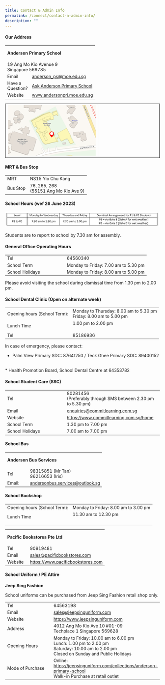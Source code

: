 ```yaml
---
title: Contact & Admin Info
permalink: /connect/contact-n-admin-info/
description: ""
---
```

<h4><strong>Our Address</strong></h4>
<table>
  <tbody>
    <tr>
      <td colspan="2"><p><strong>Anderson Primary School</strong></p></td>
    </tr>
    <tr>
      <td colspan="2">
        <div>
          19 Ang Mo Kio Avenue 9
        </div>
        <div>
          Singapore 569785
        </div>
      </td>
    </tr>
    <tr>
      <td width="60px">
        <div>
          Email
        </div>
      </td>
      <td>
        <div>
          <a href="mailto:anderson_ps@moe.edu.sg" target="">anderson_ps@moe.edu.sg</a>
        </div>
      </td>
    </tr>
    <tr>
      <td>
				  <div>
          Have a Question?
        </div>
      </td>
      <td>
        <div>
          <a href="https://ask.gov.sg/aps" target="">Ask Anderson Primary School </a>
        </div>
      </td>
    </tr>
    <tr>
      <td>
        <div>
        <div>
          Website
        </div>
      </div></td>
      <td>
        <div>
          <a href="https://andersonpri-moe-edu-sg.cwp-stg.sg/connect/www.andersonpri.moe.edu.sg" target="_blank" rel="noopener">www.andersonpri.moe.edu.sg</a>
        </div>
      </td>
    </tr>
  </tbody>
</table>
<table style="border-collapse: collapse; width: 100%;" border="1">
  <tbody>
    <tr>
      <td style="width: 60%;"><img src="/images/addy.png" alt="addy"></td>
      <td style="width: 40%;">&nbsp;</td>
    </tr>
  </tbody>
</table>
<h4><strong>MRT &amp; Bus Stop</strong></h4>
<table>
  <tbody>
    <tr>
      <td width="60px">MRT</td>
      <td>NS15 Yio Chu Kang</td>
    </tr>
    <tr>
      <td>Bus Stop</td>
      <td>
        <div>
          76, 265, 268
        </div>
        <div>
          (55151 Ang Mo Kio Ave 9)
        </div>
      </td>
    </tr>
  </tbody>
</table>
<h4><strong>School Hours (wef 26 June 2023)</strong></h4>

![](/images/school%20hours%20.JPG)

<p>Students are to report to school by 7.30 am for assembly.</p>


<h4><strong>General Office Operating Hours</strong></h4>
<div>
    </div><table>
  <tbody>
    <tr>
      <td width="180px">
        <div>
          Tel
        </div>
      </td>
      <td>
        <div>
          64560340
        </div>
      </td>
    </tr>
        <tr>
      <td>
        <div>
          School Term
        </div>
      </td>
      <td>
        <div>
          Monday to Friday: 7.00 am to 5.30 pm
        </div>
        <div>
        </div>
      </td>
    </tr>
    <tr>
      <td>
        <div>
          School Holidays
        </div>
      </td>
      <td>
        <div>
          Monday to Friday: 8.00 am to 5.00 pm
        </div>
        <div>
        </div>
        <div>
        </div>
      </td>
    </tr>
  </tbody>
</table>
<p>Please avoid visiting the school during dismissal time from 1.30 pm to 2.00 pm. </p>

<h4><strong>School Dental Clinic (Open on alternate week)</strong></h4>
<table>
  <tbody>
    <tr>
      <td>
        <div>
          Opening hours (School Term):
        </div>
      </td>
      <td>
        <div>
          Monday to Thursday: 8.00 am to 5.30 pm
        </div>
        <div>
          Friday: 8.00 am to 5.00 pm
        </div>
        <div>
        </div>
      </td>
    </tr>
    <tr>
      <td>
        <div>
          Lunch Time
        </div>
      </td>
      <td>
        <div>
          1.00 pm to 2.00 pm
        </div><br>
				</td></tr><tr>
      <td>
        <div>
          Tel
        </div>
      </td>
      <td>
        <div>
          85186936
						<br>
        <div>
        </div>
      </div></td>
    </tr>
  </tbody>
</table>
<p></p>In case of emergency, please contact: 

*  Palm View Primary SDC: 87641250  / Teck Ghee Primary SDC: 89400152
<br>
* Health Promotion Board, School Dental Centre at 64353782

<h4><strong>School Student Care (SSC)</strong></h4>
<table>
  <tbody>
    <tr>
      <td width="180px">
        <div>
          Tel
        </div>
      </td>
      <td>
        <div>
          80281456 <br>(Preferably through SMS between 2.30 pm to 5.30 pm)
        </div>
      </td>
    </tr>
    <tr>
      <td>
        <div>
          Email
        </div>
      </td>
      <td>
        <div>
          <a href="mailto:enquiries@commitlearning.com.sg" target="">enquiries@commitlearning.com.sg</a>
        </div>
      </td>
    </tr>
    <tr>
      <td>
        <div>
          Website
        </div>
      </td>
      <td>
        <div>
          <a href="https://www.commitlearning.com.sg/home" target="_blank" rel="noopener">https://www.commitlearning.com.sg/home</a>
        </div>
      </td>
    </tr>
    <tr>
      <td>
        <div>
          School Term
        </div>
      </td>
      <td>
        <div>
           1.30 pm to 7.00 pm
        </div>
      </td>
    </tr>
    <tr>
      <td>
        <div>
          School Holidays
        </div>
      </td>
      <td>
        <div>
          7.00 am to 7.00 pm
        </div>
      </td>
    </tr>
  </tbody>
</table>


<h4><strong>School Bus</strong></h4>
<table>
  <tbody>
    <tr>
      <td colspan="2"><p><strong>Anderson Bus Services</strong></p></td>
    </tr>
    <tr>
      <td width="60px">
        <div>
          Tel
        </div>
      </td>
      <td>
        <div>
          98315851 (Mr Tan)
        </div>
        <div>
          96216653 (Iris)
        </div>
      </td>
    </tr>
    <tr>
      <td>
        <div>
          Email:
        </div>
      </td>
      <td>
        <div>
          <a href="mailto:andersonbus.services@outlook.sg" target="">andersonbus.services@outlook.sg</a>
        </div>
      </td>
    </tr>
  </tbody>
</table>

<h4><strong>School Bookshop</strong></h4>
<table>
  <tbody>
    <tr>
      <td>
        <div>
          Opening hours (School Term):
        </div>
      </td>
      <td>
        <div>
          Monday to Friday: 8.00 am to 3.00 pm
        </div>
        <div>
        </div>
        <div>
        </div>
      </td>
    </tr>
    <tr>
      <td>
        <div>
          Lunch Time
        </div>
      </td>
      <td>
        <div>
          11.30 am to 12.30 pm
        </div><br>
        </td></tr><tr>
      <td>
      </td>
    </tr>
  </tbody>
</table>
<table>
  <tbody>
    <tr>
      <td colspan="2"><p><strong>Pacific Bookstores Pte Ltd</strong></p></td>
    </tr>
    <tr>
      <td width="60px">
        <div>
          Tel
        </div>
      </td>
      <td>
        <div>
          90919481
        </div>
      </td>
    </tr>
    <tr>
      <td>
        <div>
          Email
        </div>
      </td>
      <td>
        <div>
          <a href="mailto:sales@pacificbookstores.com" target="">sales@pacificbookstores.com</a>
        </div>
      </td>
    </tr>
    <tr>
      <td>
        <div>
          Website
        </div>
      </td>
      <td>
        <div>
          <a href="https://www.pacificbookstores.com/" target="_blank" rel="noopener">https://www.pacificbookstores.com</a>
        </div>
      </td>
    </tr>
  </tbody>
</table>
<h4><strong>School Uniform / PE Attire</strong></h4>
<p><strong>Jeep Sing Fashion</strong></p>
<p></p>School uniforms can be purchased from Jeep Sing Fashion retail shop only.
<br>
<table>
  <tbody>
    <tr>
      <td width="150px">
        <div>
          Tel
        </div>
      </td>
      <td>
        <div>
          64563198
        </div>
      </td>
    </tr>
    <tr>
      <td>
        <div>
          Email
        </div>
      </td>
      <td>
        <div>
          <a href="mailto:sales@jeepsinguniform.com" target="">sales@jeepsinguniform.com</a>
        </div>
      </td>
    </tr>
    <tr>
      <td>
        <div>
          Website
        </div>
      </td>
      <td>
        <div>
          <a href="https://www.jeepsinguniform.com/" target="blank">https://www.jeepsinguniform.com</a>
        </div>
      </td>
    </tr>
    <tr>
      <td>
        <div>
          Address
        </div>
      </td>
      <td>
        <div>
          4012 Ang Mo Kio Ave 10 #01-09
        </div>
        <div>
          Techplace 1 Singapore 569628
        </div>
      </td>
    </tr>
    <tr>
      <td>
        <div>
          Opening Hours
        </div>
      </td>
      <td>
        <div>
          Monday to Friday: 10.00 am to 6.00 pm
        </div>
				Lunch: 1.00 pm to 2.00 pm
        <div>
        </div>
        <div>
        </div>
        <div>
          Saturday: 10.00 am to 2.00 pm
        </div>
        <div>
        </div>
        <div>
          Closed on Sunday and Public Holidays
        </div>
      </td>
    </tr>
    <tr>
      <td>Mode of Purchase</td>
      <td>
        <div>
          Online: 
					          <a href="https://jeepsinguniform.com/collections/anderson-primary-school" target="blank">https://jeepsinguniform.com/collections/anderson-primary-school</a>
					<br>
Walk-in Purchase at retail outlet
<br>
      </div></td>
    </tr>
  </tbody>
</table>